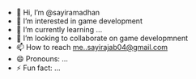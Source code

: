 - 👋 Hi, I’m @sayiramadhan
- 👀 I’m interested in game development
- 🌱 I’m currently learning ...
- 💞️ I’m looking to collaborate on game developmnent
- 📫 How to reach me..sayirajab04@gmail.com
- 😄 Pronouns: ...
- ⚡ Fun fact: ...

<!---
sayiramadhan/sayiramadhan is a ✨ special ✨ repository because its `README.md` (this file) appears on your GitHub profile.
You can click the Preview link to take a look at your changes.
--->
